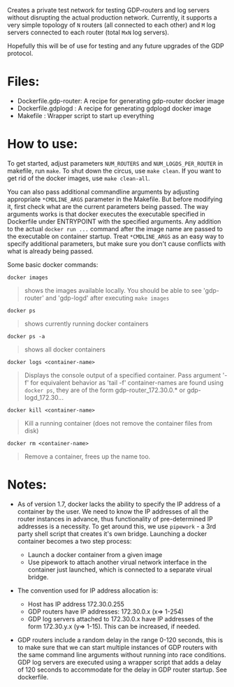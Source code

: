 Creates a private test network for testing GDP-routers and log servers
without disrupting the actual production network.
Currently, it supports a very simple topology of `N` routers (all connected
to each other) and `M` log servers connected to each router (total `MxN` log 
servers).

Hopefully this will be of use for testing and any future upgrades
of the GDP protocol.

Files:
======

- Dockerfile.gdp-router: A recipe for generating gdp-router docker image
- Dockerfile.gdplogd   : A recipe for generating gdplogd docker image
- Makefile             : Wrapper script to start up everything

How to use:
===========

To get started, adjust parameters `NUM_ROUTERS` and `NUM_LOGDS_PER_ROUTER` in
makefile, run `make`. To shut down the circus, use `make clean`. If you want 
to get rid of the docker images, use `make clean-all`.

You can also pass additional commandline arguments by adjusting appropriate
`*CMDLINE_ARGS` parameter in the Makefile. But before modifying it, first check
what are the current parameters being passed. The way arguments works is that 
docker executes the executable specified in Dockerfile under ENTRYPOINT with 
the specified arguments. Any addition to the actual `docker run ...` command 
after the image name are passed to the executable on container startup. Treat
`*CMDLINE_ARGS` as an easy way to specify additional parameters, but make sure
you don't cause conflicts with what is already being passed.

Some basic docker commands:

    docker images
>   shows the images available locally. You should be able to see 'gdp-router'
    and 'gdp-logd' after executing `make images`

    docker ps
>   shows currently running docker containers

    docker ps -a
>   shows all docker containers

    docker logs <container-name>
>   Displays the console output of a specified container.
    Pass argument '-f' for equivalent behavior as 'tail -f'
    container-names are found using `docker ps`, they are of the form 
    gdp-router_172.30.0.* or gdp-logd_172.30.*.*. 

    docker kill <container-name>
>   Kill a running container (does not remove the container files from disk)

    docker rm <container-name>
>   Remove a container, frees up the name too.


Notes:
=====

- As of version 1.7, docker lacks the ability to specify the IP address of a 
  container by the user. We need to know the IP addresses of all the router
  instances in advance, thus functionality of pre-determined IP addresses is a 
  necessity.
  To get around this, we use `pipework` - a 3rd party shell script that creates
  it's own bridge. Launching a docker container becomes a two step process: 
  - Launch a docker container from a given image
  - Use pipework to attach another virual network interface in the container
    just launched, which is connected to a separate virual bridge.

- The convention used for IP address allocation is: 
  - Host has IP address 172.30.0.255
  - GDP routers have IP addresses: 172.30.0.x (x=> 1-254)
  - GDP log servers attached to 172.30.0.x have IP addresses of the form
    172.30.y.x (y=> 1-15). This can be increased, if needed.

- GDP routers include a random delay in the range 0-120 seconds, this is to 
  make sure that we can start multiple instances of GDP routers with the same
  command line arguments without running into race conditions. GDP log servers 
  are executed using a wrapper script that adds a delay of 120 seconds to 
  accommodate for the delay in GDP router startup. See dockerfile.

